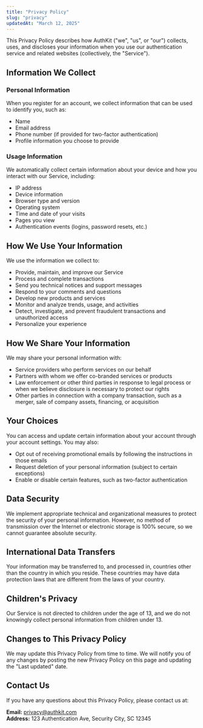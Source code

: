 ```yaml
---
title: "Privacy Policy"
slug: "privacy"
updatedAt: "March 12, 2025"
---
```

This Privacy Policy describes how AuthKit ("we", "us", or "our") collects, uses, and discloses your information when you use our authentication service and related websites (collectively, the "Service").

## Information We Collect

### Personal Information

When you register for an account, we collect information that can be used to identify you, such as:

- Name
- Email address
- Phone number (if provided for two-factor authentication)
- Profile information you choose to provide

### Usage Information

We automatically collect certain information about your device and how you interact with our Service, including:

- IP address
- Device information
- Browser type and version
- Operating system
- Time and date of your visits
- Pages you view
- Authentication events (logins, password resets, etc.)

## How We Use Your Information

We use the information we collect to:

- Provide, maintain, and improve our Service
- Process and complete transactions
- Send you technical notices and support messages
- Respond to your comments and questions
- Develop new products and services
- Monitor and analyze trends, usage, and activities
- Detect, investigate, and prevent fraudulent transactions and unauthorized access
- Personalize your experience

## How We Share Your Information

We may share your personal information with:

- Service providers who perform services on our behalf
- Partners with whom we offer co-branded services or products
- Law enforcement or other third parties in response to legal process or when we believe disclosure is necessary to protect our rights
- Other parties in connection with a company transaction, such as a merger, sale of company assets, financing, or acquisition

## Your Choices

You can access and update certain information about your account through your account settings. You may also:

- Opt out of receiving promotional emails by following the instructions in those emails
- Request deletion of your personal information (subject to certain exceptions)
- Enable or disable certain features, such as two-factor authentication

## Data Security

We implement appropriate technical and organizational measures to protect the security of your personal information. However, no method of transmission over the Internet or electronic storage is 100% secure, so we cannot guarantee absolute security.

## International Data Transfers

Your information may be transferred to, and processed in, countries other than the country in which you reside. These countries may have data protection laws that are different from the laws of your country.

## Children's Privacy

Our Service is not directed to children under the age of 13, and we do not knowingly collect personal information from children under 13.

## Changes to This Privacy Policy

We may update this Privacy Policy from time to time. We will notify you of any changes by posting the new Privacy Policy on this page and updating the "Last updated" date.

## Contact Us

If you have any questions about this Privacy Policy, please contact us at:

**Email:** privacy@authkit.com  
**Address:** 123 Authentication Ave, Security City, SC 12345
